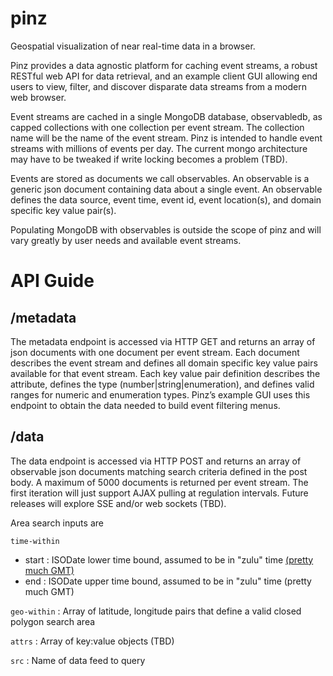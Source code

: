 pinz
====

Geospatial visualization of near real-time data in a browser.

Pinz provides a data agnostic platform for caching event streams, a robust RESTful web API for data retrieval, and an example client GUI allowing end users to view, filter, and discover disparate data streams from a modern web browser. 

Event streams are cached in a single MongoDB database, observabledb, as capped collections with one collection per event stream. The collection name will be the name of the event stream. Pinz is intended to handle event streams with millions of events per day. The current mongo architecture may have to be tweaked if write locking becomes a problem (TBD). 

Events are stored as documents we call observables. An observable is a generic json document containing data about a single event. 
An observable defines the data source, event time, event id, event location(s), and domain specific key value pair(s). 

Populating MongoDB with observables is outside the scope of pinz and will vary greatly by user needs and available event streams.

API Guide
=========

/metadata
---------

The metadata endpoint is accessed via HTTP GET and returns an array of json documents with one document per event stream. Each document describes the event stream and defines all domain specific key value pairs available for that event stream. Each key value pair definition describes the attribute, defines the type (number|string|enumeration), and defines valid ranges for numeric and enumeration types. Pinz’s example GUI uses this endpoint to obtain the data needed to build event filtering menus.

/data
-----

The data endpoint is accessed via HTTP POST and returns an array of observable json documents matching search criteria defined in the post body. A maximum of 5000 documents is returned per event stream. The first iteration will just support AJAX pulling at regulation intervals. Future releases will explore SSE and/or web sockets (TBD).

Area search inputs are

`time-within`
 * start : ISODate lower time bound, assumed to be in "zulu" time [(pretty much GMT)](http://en.wikipedia.org/wiki/Coordinated_Universal_Time)
 * end : ISODate upper time bound, assumed to be in "zulu" time (pretty much GMT)

`geo-within` : Array of latitude, longitude pairs that define a valid closed polygon search area

`attrs` : Array of key:value objects (TBD)

`src` :	Name of data feed to query


